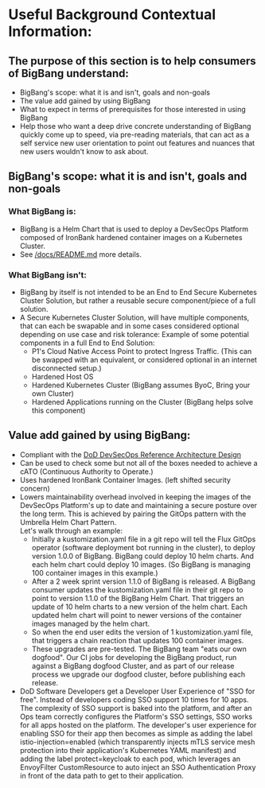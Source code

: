 # Useful Background Contextual Information: 


## The purpose of this section is to help consumers of BigBang understand:
* BigBang's scope: what it is and isn't, goals and non-goals
* The value add gained by using BigBang
* What to expect in terms of prerequisites for those interested in using BigBang
* Help those who want a deep drive concrete understanding of BigBang quickly come up to speed, via pre-reading materials, that can act as a self service new user orientation to point out features and nuances that new users wouldn't know to ask about. 


## BigBang's scope: what it is and isn't, goals and non-goals 
### What BigBang is:
* BigBang is a Helm Chart that is used to deploy a DevSecOps Platform composed of IronBank hardened container images on a Kubernetes Cluster.
* See [/docs/README.md](../README.md#what-is-bigbang?) more details.

### What BigBang isn't:
* BigBang by itself is not intended to be an End to End Secure Kubernetes Cluster Solution, but rather a reusable secure component/piece of a full solution. 
* A Secure Kubernetes Cluster Solution, will have multiple components, that can each be swapable and in some cases considered optional depending on use case and risk tolerance: 
  Example of some potential components in a full End to End Solution: 
  * P1's Cloud Native Access Point to protect Ingress Traffic. (This can be swapped with an equivalent, or considered optional in an internet disconnected setup.)
  * Hardened Host OS
  * Hardened Kubernetes Cluster (BigBang assumes ByoC, Bring your own Cluster)
  * Hardened Applications running on the Cluster (BigBang helps solve this component)


## Value add gained by using BigBang: 
* Compliant with the [DoD DevSecOps Reference Architecture Design](https://dodcio.defense.gov/Portals/0/Documents/DoD%20Enterprise%20DevSecOps%20Reference%20Design%20v1.0_Public%20Release.pdf)
* Can be used to check some but not all of the boxes needed to achieve a cATO (Continuous Authority to Operate.)
* Uses hardened IronBank Container Images. (left shifted security concern)
* Lowers maintainability overhead involved in keeping the images of the DevSecOps Platform's up to date and maintaining a secure posture over the long term. This is achieved by pairing the GitOps pattern with the Umbrella Helm Chart Pattern.        
  Let's walk through an example:       
  * Initially a kustomization.yaml file in a git repo will tell the Flux GitOps operator (software deployment bot running in the cluster), to deploy version 1.0.0 of BigBang. BigBang could deploy 10 helm charts. And each helm chart could deploy 10 images. (So BigBang is managing 100 container images in this example.)
  * After a 2 week sprint version 1.1.0 of BigBang is released. A BigBang consumer updates the kustomization.yaml file in their git repo to point to version 1.1.0 of the BigBang Helm Chart. That triggers an update of 10 helm charts to a new version of the helm chart. Each updated helm chart will point to newer versions of the container images managed by the helm chart. 
  * So when the end user edits the version of 1 kustomization.yaml file, that triggers a chain reaction that updates 100 container images. 
  * These upgrades are pre-tested. The BigBang team "eats our own dogfood". Our CI jobs for developing the BigBang product, run against a BigBang dogfood Cluster, and as part of our release process we upgrade our dogfood cluster, before publishing each release. 
* DoD Software Developers get a Developer User Experience of "SSO for free". Instead of developers coding SSO support 10 times for 10 apps. The complexity of SSO support is baked into the platform, and after an Ops team correctly configures the Platform's SSO settings, SSO works for all apps hosted on the platform. The developer's user experience for enabling SSO for their app then becomes as simple as adding the label istio-injection=enabled (which transparently injects mTLS service mesh protection into their application's Kubernetes YAML manifest) and adding the label protect=keycloak to each pod, which leverages an EnvoyFilter CustomResource to auto inject an SSO Authentication Proxy in front of the data path to get to their application. 





